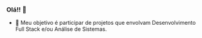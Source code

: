 ### Olá!! 👋



- 🌱  Meu objetivo é participar de projetos que envolvam Desenvolvimento Full Stack e/ou Análise de Sistemas.


